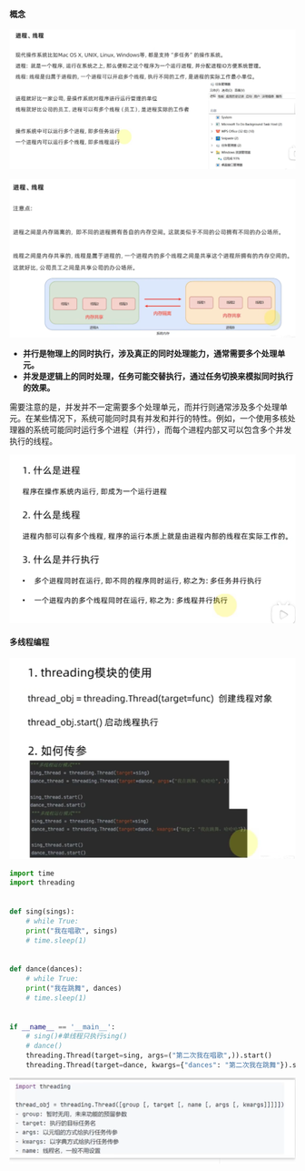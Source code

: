 #### 概念

![image-20240126193826918](https://raw.githubusercontent.com/iooiAsrr/picture/main/Typora/image-20240126193826918.png)

![image-20240126193951063](https://raw.githubusercontent.com/iooiAsrr/picture/main/Typora/image-20240126193951063.png)

- **并行是物理上的同时执行，涉及真正的同时处理能力，通常需要多个处理单元。**
- **并发是逻辑上的同时处理，任务可能交替执行，通过任务切换来模拟同时执行的效果。**

需要注意的是，并发并不一定需要多个处理单元，而并行则通常涉及多个处理单元。在某些情况下，系统可能同时具有并发和并行的特性。例如，一个使用多核处理器的系统可能同时运行多个进程（并行），而每个进程内部又可以包含多个并发执行的线程。

![image-20240126194452889](https://raw.githubusercontent.com/iooiAsrr/picture/main/Typora/image-20240126194452889.png)

#### 多线程编程

![image-20240126201245921](https://raw.githubusercontent.com/iooiAsrr/picture/main/Typora/image-20240126201245921.png)

```Python
import time
import threading


def sing(sings):
    # while True:
    print("我在唱歌", sings)
    # time.sleep(1)


def dance(dances):
    # while True:
    print("我在跳舞", dances)
    # time.sleep(1)


if __name__ == '__main__':
    # sing()#单线程只执行sing()
    # dance()
    threading.Thread(target=sing, args=("第二次我在唱歌",)).start()
    threading.Thread(target=dance, kwargs={"dances": "第二次我在跳舞"}).start()
```

![image-20240126200216519](https://raw.githubusercontent.com/iooiAsrr/picture/main/Typora/image-20240126200216519.png)